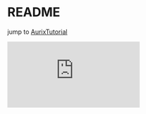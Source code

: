 # README

jump to [AurixTutorial](./index.md)

[![Analytics](https://ga-beacon.appspot.com/UA-137501847-2/AurixTutorial/docs/README.md?pixel)](https://github.com/realsosy/aurixtutorial)
